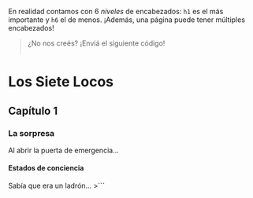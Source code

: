 En realidad contamos con 6 _niveles_ de encabezados: `h1` es el más importante y `h6` el de menos. ¡Además, una página puede tener múltiples encabezados!	
	
> ¿No nos creés? ¡Enviá el siguiente código!
>
> ```
<head>
  <title>Roberto Arlt: Los siete Locos</title>
</head>
<body>
  <h1>Los Siete Locos</h1>
  <h2>Capítulo 1</h2>
  <h3>La sorpresa</h3>
  Al abrir la puerta de emergencia...
  <h4>Estados de conciencia</h4>
  Sabía que era un ladrón...
</body>
>```